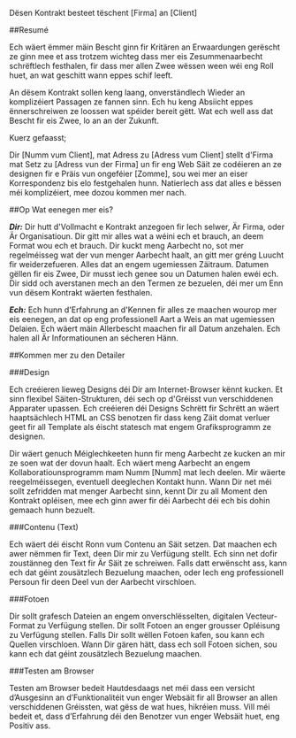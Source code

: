 Dësen Kontrakt besteet tëschent [Firma] an [Client]

##Resumé

Ech wäert ëmmer mäin Bescht ginn fir Kritären an Erwaardungen gerëscht ze ginn mee et ass trotzem wichteg dass mer eis Zesummenaarbecht schrëftlech festhalen, fir dass mer allen Zwee wëssen ween wéi eng Roll huet, an wat geschitt wann eppes schif leeft.

An dësem Kontrakt sollen keng laang, onverständlech Wieder an komplizéiert Passagen ze fannen sinn. Ech hu keng Absiicht eppes ënnerschreiwen ze loossen wat spéider bereit gëtt. Wat ech well ass dat Bescht fir eis Zwee, lo an an der Zukunft.

Kuerz gefaasst;

Dir [Numm vum Client], mat Adress zu [Adress vum Client] stellt d'Firma mat Setz zu [Adress vun der Firma] un fir eng Web Säit ze codéieren an ze designen fir e Präis vun ongeféier [Zomme], sou wei mer an eiser Korrespondenz bis elo festgehalen hunn. Natierlech ass dat alles e bëssen méi komplizéiert, mee dozou kommen mer nach.

##Op Wat eenegen mer eis?

***Dir:*** Dir hutt d'Vollmacht e Kontrakt anzegoen fir Iech selwer, Är Firma, oder Är Organisatioun. Dir gitt mir alles wat a wéini ech et brauch, an deem Format wou ech et brauch. Dir kuckt meng Aarbecht no, sot mer regelméisseg wat der vun menger Aarbecht haalt, an gitt mer gréng Luucht fir weiderzefueren. Alles dat an engem ugemiessen Zäitraum. Datumen gëllen fir eis Zwee, Dir musst iech genee sou un Datumen halen ewéi ech. Dir sidd och averstanen mech an den Termen ze bezuelen, déi mer um Enn vun dësem Kontrakt wäerten festhalen.

***Ech:*** Ech hunn d'Erfahrung an d'Kennen fir alles ze maachen wourop mer eis eenegen, an dat op eng professionell Aart a Weis an mat ugemiessen Delaien. Ech wäert mäin Allerbescht maachen fir all Datum anzehalen. Ech halen all Är Informatiounen an sécheren Hänn.

##Kommen mer zu den Detailer

###Design

Ech creéieren lieweg Designs déi Dir am Internet-Browser kënnt kucken. Et sinn flexibel Säiten-Strukturen, déi sech op d'Gréisst vun verschiddenen Apparater upassen. Ech creéieren déi Designs Schrëtt fir Schrëtt an wäert haaptsächlech HTML an CSS benotzen fir dass keng Zäit domat verluer geet fir all Template als éischt statesch mat engem Grafiksprogramm ze designen.

Dir wäert genuch Méiglechkeeten hunn fir meng Aarbecht ze kucken an mir ze soen wat der dovun haalt. Ech wäert meng Aarbecht an engem Kollaboratiounsprogramm mam Numm [Numm] mat Iech deelen. Mir wäerte reegelméissegen, eventuell deeglechen Kontakt hunn. Wann Dir net méi sollt zefridden mat menger Aarbecht sinn, kennt Dir zu all Moment den Kontrakt opléisen, mee ech ginn awer fir déi Aarbecht déi ech bis dohin gemaach hunn bezuelt.

###Contenu (Text)

Ech wäert déi éischt Ronn vum Contenu an Säit setzen. Dat maachen ech awer nëmmen fir Text, deen Dir mir zu Verfügung stellt. Ech sinn net dofir zoustänneg den Text fir Är Säit ze schreiwen. Falls datt erwënscht ass, kann ech dat géint zousätzlech Bezuelung maachen, oder Iech eng professionell Persoun fir deen Deel vun der Aarbecht virschloen.

###Fotoen

Dir sollt grafesch Dateien an engem onverschlësselten, digitalen Vecteur-Format zu Verfügung stellen. Dir sollt Fotoen an enger grousser Opléisung zu Verfügung stellen. Falls Dir sollt wëllen Fotoen kafen, sou kann ech Quellen virschloen. Wann Dir gären hätt, dass ech soll Fotoen sichen, sou kann ech dat géint zousätzlech Bezuelung maachen.

###Testen am Browser

Testen am Browser bedeit Hautdesdaags net méi dass een versicht d’Ausgesinn an d’Funktionalitéit vun enger Websäit fir all Browser an allen verschiddenen Gréissten, wat gëss de wat hues, hikréien muss. Vill méi bedeit et, dass d’Erfahrung déi den Benotzer vun enger Websäit huet, eng Positiv ass.
